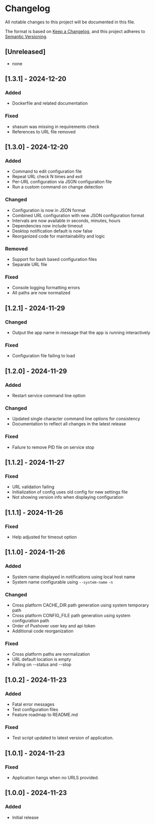 # Changelog

All notable changes to this project will be documented in this file.

The format is based on [Keep a Changelog](https://keepachangelog.com/en/1.1.0/),
and this project adheres to [Semantic Versioning](https://semver.org/spec/v2.0.0.html).

## [Unreleased]

- none

## [1.3.1] - 2024-12-20

### Added

- Dockerfile and related documentation

### Fixed

- shasum was missing in requirements check
- References to URL file removed

## [1.3.0] - 2024-12-20

### Added

- Command to edit configuration file
- Repeat URL check N times and exit
- Per-URL configuration via JSON configuration file
- Run a custom command on change detection

### Changed

- Configuration is now in JSON format
- Combined URL configuration with new JSON configuration format
- Intervals are now available in seconds, minutes, hours
- Dependencies now include timeout
- Desktop notification default is now false
- Reorganized code for maintainability and logic

### Removed

- Support for bash based configuration files
- Separate URL file

### Fixed

- Console logging formatting errors
- All paths are now normalized

## [1.2.1] - 2024-11-29

### Changed

- Output the app name in message that the app is running interactively

### Fixed

- Configuration file failing to load

## [1.2.0] - 2024-11-29

### Added

- Restart service command line option

### Changed

- Updated single character command line options for consistency
- Documentation to reflect all changes in the latest release

### Fixed

- Failure to remove PID file on service stop

## [1.1.2] - 2024-11-27

### Fixed

- URL validation failing
- Initialization of config uses old config for new settings file
- Not showing version info when displaying configuration

## [1.1.1] - 2024-11-26

### Fixed

- Help adjusted for timeout option

## [1.1.0] - 2024-11-26

### Added

- System name displayed in notifications using local host name
- System name configurable using `--system-name` `-n`

### Changed

- Cross platform CACHE_DIR path generation using system temporary path
- Cross platform CONFIG_FILE path generation using system configuration path
- Order of Pushover user key and api token
- Additional code reorganization

### Fixed

- Cross platform paths are normalization
- URL default location is empty
- Failing on --status and --stop

## [1.0.2] - 2024-11-23

### Added

- Fatal error messages
- Test configuration files
- Feature roadmap to README.md

### Fixed

- Test script updated to latest version of application.

## [1.0.1] - 2024-11-23

### Fixed

- Application hangs when no URLS provided.

## [1.0.0] - 2024-11-23

### Added

- Initial release
